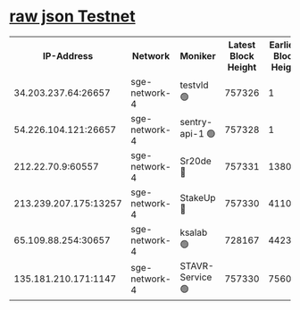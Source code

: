 
[raw json Testnet](https://rpc-check.sget.stavr.tech/sget/rpc-sget-result.json)
=


<table><tr><th>IP-Address</th><th>Network</th><th>Moniker</th><th>Latest Block Height</th><th>Earliest Block Height</th><th>Catching Up</th><th>Tx Index</th><th>Voting Power</th><th>Scan Time</th></tr><tr><td>34.203.237.64:26657</td><td>sge-network-4</td><td>testvld 🟢</td><td>757326</td><td>1</td><td>False</td><td>on</td><td>0</td><td>2023-12-22T10:02:13.562813510UTC</td></tr><tr><td>54.226.104.121:26657</td><td>sge-network-4</td><td>sentry-api-1 🟢</td><td>757328</td><td>1</td><td>False</td><td>on</td><td>0</td><td>2023-12-22T10:02:30.594527606UTC</td></tr><tr><td>212.22.70.9:60557</td><td>sge-network-4</td><td>Sr20de 🔴</td><td>757331</td><td>138001</td><td>False</td><td>on</td><td>99</td><td>2023-12-22T10:02:46.534893581UTC</td></tr><tr><td>213.239.207.175:13257</td><td>sge-network-4</td><td>StakeUp 🔴</td><td>757330</td><td>411001</td><td>False</td><td>off</td><td>100</td><td>2023-12-22T10:02:39.115553729UTC</td></tr><tr><td>65.109.88.254:30657</td><td>sge-network-4</td><td>ksalab 🟢</td><td>728167</td><td>442343</td><td>False</td><td>off</td><td>0</td><td>2023-12-22T10:02:44.001066919UTC</td></tr><tr><td>135.181.210.171:1147</td><td>sge-network-4</td><td>STAVR-Service 🟢</td><td>757330</td><td>756001</td><td>False</td><td>on</td><td>0</td><td>2023-12-22T10:02:39.472982100UTC</td></tr></table>
